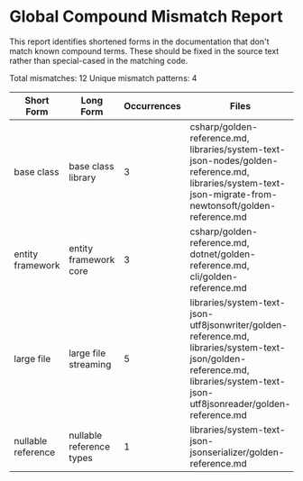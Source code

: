 # Global Compound Mismatch Report

This report identifies shortened forms in the documentation that don't match known compound terms.
These should be fixed in the source text rather than special-cased in the matching code.

Total mismatches: 12
Unique mismatch patterns: 4

| Short Form | Long Form | Occurrences | Files |
|------------|-----------|-------------|-------|
| base class | base class library | 3 | csharp/golden-reference.md, libraries/system-text-json-nodes/golden-reference.md, libraries/system-text-json-migrate-from-newtonsoft/golden-reference.md |
| entity framework | entity framework core | 3 | csharp/golden-reference.md, dotnet/golden-reference.md, cli/golden-reference.md |
| large file | large file streaming | 5 | libraries/system-text-json-utf8jsonwriter/golden-reference.md, libraries/system-text-json/golden-reference.md, libraries/system-text-json-utf8jsonreader/golden-reference.md |
| nullable reference | nullable reference types | 1 | libraries/system-text-json-jsonserializer/golden-reference.md |
